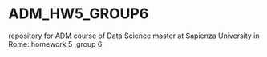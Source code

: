 # ADM_HW5_GROUP6
repository for ADM course of Data Science master at Sapienza University in Rome: homework 5 ,group 6
